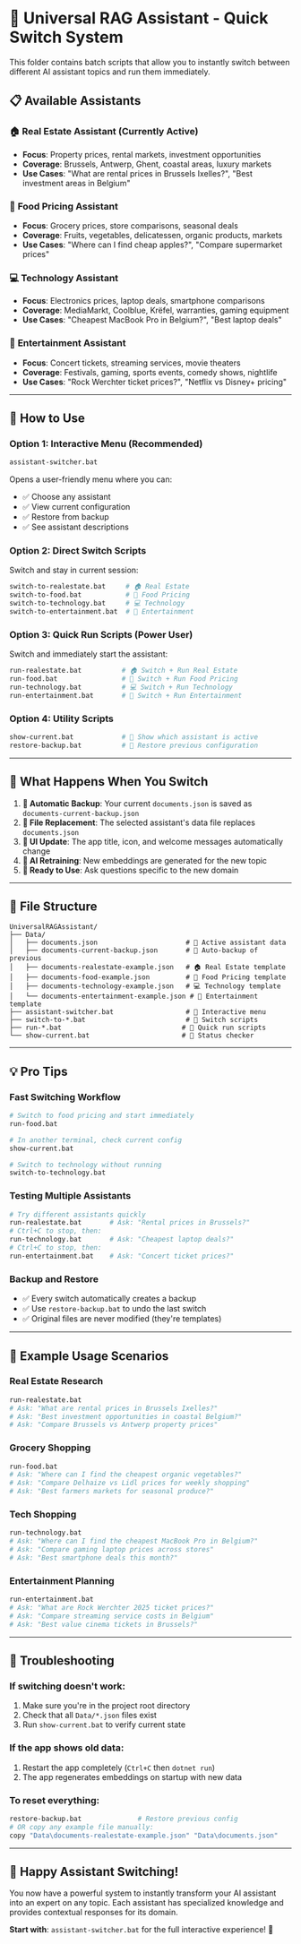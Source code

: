 # 🚀 Universal RAG Assistant - Quick Switch System

This folder contains batch scripts that allow you to instantly switch between different AI assistant topics and run them immediately.

## 📋 **Available Assistants**

### 🏠 **Real Estate Assistant** (Currently Active)

- **Focus**: Property prices, rental markets, investment opportunities
- **Coverage**: Brussels, Antwerp, Ghent, coastal areas, luxury markets
- **Use Cases**: "What are rental prices in Brussels Ixelles?", "Best investment areas in Belgium"

### 🛒 **Food Pricing Assistant**

- **Focus**: Grocery prices, store comparisons, seasonal deals
- **Coverage**: Fruits, vegetables, delicatessen, organic products, markets
- **Use Cases**: "Where can I find cheap apples?", "Compare supermarket prices"

### 💻 **Technology Assistant**

- **Focus**: Electronics prices, laptop deals, smartphone comparisons
- **Coverage**: MediaMarkt, Coolblue, Krëfel, warranties, gaming equipment
- **Use Cases**: "Cheapest MacBook Pro in Belgium?", "Best laptop deals"

### 🎵 **Entertainment Assistant**

- **Focus**: Concert tickets, streaming services, movie theaters
- **Coverage**: Festivals, gaming, sports events, comedy shows, nightlife
- **Use Cases**: "Rock Werchter ticket prices?", "Netflix vs Disney+ pricing"

---

## 🎯 **How to Use**

### **Option 1: Interactive Menu (Recommended)**

```bash
assistant-switcher.bat
```

Opens a user-friendly menu where you can:

- ✅ Choose any assistant
- ✅ View current configuration
- ✅ Restore from backup
- ✅ See assistant descriptions

### **Option 2: Direct Switch Scripts**

Switch and stay in current session:

```bash
switch-to-realestate.bat     # 🏠 Real Estate
switch-to-food.bat           # 🛒 Food Pricing
switch-to-technology.bat     # 💻 Technology
switch-to-entertainment.bat  # 🎵 Entertainment
```

### **Option 3: Quick Run Scripts (Power User)**

Switch and immediately start the assistant:

```bash
run-realestate.bat          # 🏠 Switch + Run Real Estate
run-food.bat                # 🛒 Switch + Run Food Pricing
run-technology.bat          # 💻 Switch + Run Technology
run-entertainment.bat       # 🎵 Switch + Run Entertainment
```

### **Option 4: Utility Scripts**

```bash
show-current.bat            # 📄 Show which assistant is active
restore-backup.bat          # 🔄 Restore previous configuration
```

---

## 🔧 **What Happens When You Switch**

1. **📁 Automatic Backup**: Your current `documents.json` is saved as `documents-current-backup.json`
2. **🔄 File Replacement**: The selected assistant's data file replaces `documents.json`
3. **🎨 UI Update**: The app title, icon, and welcome messages automatically change
4. **🧠 AI Retraining**: New embeddings are generated for the new topic
5. **🚀 Ready to Use**: Ask questions specific to the new domain

---

## 📂 **File Structure**

```
UniversalRAGAssistant/
├── Data/
│   ├── documents.json                      # 🎯 Active assistant data
│   ├── documents-current-backup.json       # 💾 Auto-backup of previous
│   ├── documents-realestate-example.json   # 🏠 Real Estate template
│   ├── documents-food-example.json         # 🛒 Food Pricing template
│   ├── documents-technology-example.json   # 💻 Technology template
│   └── documents-entertainment-example.json # 🎵 Entertainment template
├── assistant-switcher.bat                  # 🎯 Interactive menu
├── switch-to-*.bat                         # 🔄 Switch scripts
├── run-*.bat                              # 🚀 Quick run scripts
└── show-current.bat                       # 📄 Status checker
```

---

## 💡 **Pro Tips**

### **Fast Switching Workflow**

```bash
# Switch to food pricing and start immediately
run-food.bat

# In another terminal, check current config
show-current.bat

# Switch to technology without running
switch-to-technology.bat
```

### **Testing Multiple Assistants**

```bash
# Try different assistants quickly
run-realestate.bat       # Ask: "Rental prices in Brussels?"
# Ctrl+C to stop, then:
run-technology.bat       # Ask: "Cheapest laptop deals?"
# Ctrl+C to stop, then:
run-entertainment.bat    # Ask: "Concert ticket prices?"
```

### **Backup and Restore**

- ✅ Every switch automatically creates a backup
- ✅ Use `restore-backup.bat` to undo the last switch
- ✅ Original files are never modified (they're templates)

---

## 🎯 **Example Usage Scenarios**

### **Real Estate Research**

```bash
run-realestate.bat
# Ask: "What are rental prices in Brussels Ixelles?"
# Ask: "Best investment opportunities in coastal Belgium?"
# Ask: "Compare Brussels vs Antwerp property prices"
```

### **Grocery Shopping**

```bash
run-food.bat
# Ask: "Where can I find the cheapest organic vegetables?"
# Ask: "Compare Delhaize vs Lidl prices for weekly shopping"
# Ask: "Best farmers markets for seasonal produce?"
```

### **Tech Shopping**

```bash
run-technology.bat
# Ask: "Where can I find the cheapest MacBook Pro in Belgium?"
# Ask: "Compare gaming laptop prices across stores"
# Ask: "Best smartphone deals this month?"
```

### **Entertainment Planning**

```bash
run-entertainment.bat
# Ask: "What are Rock Werchter 2025 ticket prices?"
# Ask: "Compare streaming service costs in Belgium"
# Ask: "Best value cinema tickets in Brussels?"
```

---

## 🚨 **Troubleshooting**

### **If switching doesn't work:**

1. Make sure you're in the project root directory
2. Check that all `Data/*.json` files exist
3. Run `show-current.bat` to verify current state

### **If the app shows old data:**

1. Restart the app completely (`Ctrl+C` then `dotnet run`)
2. The app regenerates embeddings on startup with new data

### **To reset everything:**

```bash
restore-backup.bat              # Restore previous config
# OR copy any example file manually:
copy "Data\documents-realestate-example.json" "Data\documents.json"
```

---

## 🎉 **Happy Assistant Switching!**

You now have a powerful system to instantly transform your AI assistant into an expert on any topic. Each assistant has specialized knowledge and provides contextual responses for its domain.

**Start with**: `assistant-switcher.bat` for the full interactive experience! 🚀

